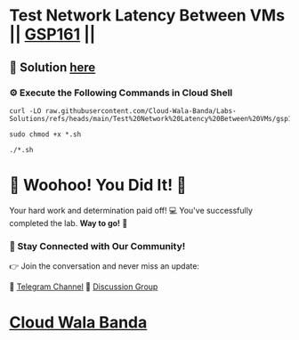 # Test Network Latency Between VMs || [GSP161](https://www.cloudskillsboost.google/focuses/102552?parent=catalog) ||

## 🔑 Solution [here](https://youtu.be/Cr5MoJBQWxU)

### ⚙️ Execute the Following Commands in Cloud Shell

```
curl -LO raw.githubusercontent.com/Cloud-Wala-Banda/Labs-Solutions/refs/heads/main/Test%20Network%20Latency%20Between%20VMs/gsp161.sh

sudo chmod +x *.sh

./*.sh
```

# 🎉 Woohoo! You Did It! 🎉

Your hard work and determination paid off! 💻
You've successfully completed the lab. **Way to go!** 🚀

### 💬 Stay Connected with Our Community!

👉 Join the conversation and never miss an update:

📢 [Telegram Channel](https://t.me/cloudwalabanda)
👥 [Discussion Group](https://t.me/cloudwalabandachats)

# [Cloud Wala Banda](https://www.youtube.com/@cloudwalabanda)
